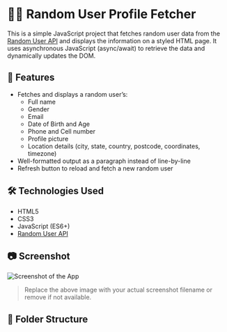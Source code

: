 # 🧑‍💻 Random User Profile Fetcher

This is a simple JavaScript project that fetches random user data from the [Random User API](https://randomuser.me/) and displays the information on a styled HTML page. It uses asynchronous JavaScript (async/await) to retrieve the data and dynamically updates the DOM.

## 🚀 Features

- Fetches and displays a random user’s:
  - Full name
  - Gender
  - Email
  - Date of Birth and Age
  - Phone and Cell number
  - Profile picture
  - Location details (city, state, country, postcode, coordinates, timezone)
- Well-formatted output as a paragraph instead of line-by-line
- Refresh button to reload and fetch a new random user

## 🛠️ Technologies Used

- HTML5
- CSS3
- JavaScript (ES6+)
- [Random User API](https://randomuser.me/)

## 📷 Screenshot

![Screenshot of the App](screenshot.png)

> Replace the above image with your actual screenshot filename or remove if not available.

## 📂 Folder Structure


